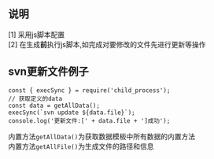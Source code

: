 ## 说明
[1] 采用js脚本配置<br>
[2] 在生成**前**执行js脚本,如完成对要修改的文件先进行更新等操作
## svn更新文件例子
```
const { execSync } = require('child_process');
// 获取定义的data
const data = getAllData();
execSync(`svn update ${data.file}`);
console.log('更新文件:[' + data.file + ']成功');
```
内置方法`getAllData()`为获取数据模板中所有数据的内置方法<br>
内置方法`getAllFile()`为生成文件的路径和信息<br>
